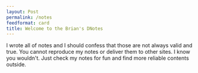 ```yaml
---
layout: Post
permalink: /notes
feedformat: card
title: Welcome to the Brian's DNotes
---
```

    
I wrote all of notes and I should confess that those are not always valid and true. You cannot reproduce my notes or deliver them to other sites. I know you wouldn't. Just check my notes for fun and find more reliable contents outside. 
